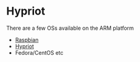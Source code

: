 <!SLIDE>

# Hypriot

There are a few OSs available on the ARM platform

* [Raspbian](https://www.raspbian.org/)
* [Hypriot](https://github.com/hypriot/image-builder-rpi)
* Fedora/CentOS etc
